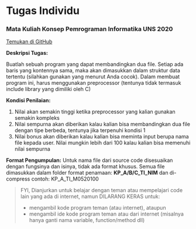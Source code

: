 # Tugas Individu

### Mata Kuliah Konsep Pemrograman Informatika UNS 2020

[Temukan di GitHub](https://github.com/stackofsugar/UnsAssignments/tree/master/10tgs_ak)

**Deskripsi Tugas:**

Buatlah sebuah program yang dapat membandingkan dua file. Setiap ada baris 
yang kontennya sama, maka akan dimasukkan dalam struktur data tertentu (silahkan 
gunakan yang menurut Anda cocok). Dalam membuat program ini, harus menggunakan 
preprocessor (tentunya tidak termasuk include library yang dimiliki oleh C)

**Kondisi Penilaian:**
 1. Nilai akan semakin tinggi ketika preprocessor yang kalian gunakan semakin kompleks
 2. Nilai sempurna akan diberikan kalau kalian bisa membandingkan dua file dengan tipe berbeda, tentunya jika terpenuhi kondisi 1
 3. Nilai bonus akan diberikan kalau kalian bisa meminta input berupa nama file kepada user. Nilai mungkin lebih dari 100 kalau kalian bisa memenuhi nilai sempurna

**Format Pengumpulan:**
Untuk nama file dari source code disesuaikan dengan fungsinya dan isinya, tidak ada format khusus. Semua file dimasukkan dalam folder format penamaan: **KP_A/B/C_TI_NIM** dan di-compress
contoh: KP_A_TI_M0520100

> FYI, Dianjurkan untuk belajar dengan teman atau mempelajari code lain yang ada di internet, namun DILARANG KERAS untuk: 
> - mengambil kode program teman (atau internet), ataupun 
> - mengambil ide kode program teman atau dari internet (misalnya hanya ganti nama variable, function/method dll)